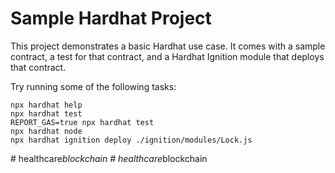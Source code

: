 # Sample Hardhat Project

This project demonstrates a basic Hardhat use case. It comes with a sample contract, a test for that contract, and a Hardhat Ignition module that deploys that contract.

Try running some of the following tasks:

```shell
npx hardhat help
npx hardhat test
REPORT_GAS=true npx hardhat test
npx hardhat node
npx hardhat ignition deploy ./ignition/modules/Lock.js
```
#   h e a l t h c a r e _ b l o c k c h a i n  
 #   h e a l t h c a r e _ b l o c k c h a i n  
 